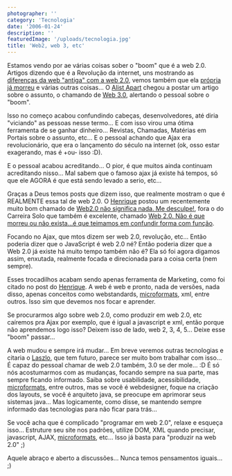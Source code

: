 ```yaml
---
photographer: ''
category: 'Tecnologia'
date: '2006-01-24'
description: ''
featuredImage: '/uploads/tecnologia.jpg'
title: 'Web2, web 3, etc'
---
```


Estamos vendo por ae várias coisas sober o "boom" que é a web 2.0. Artigos dizendo que é a Revolução da internet, uns mostrando as [diferenças da web "antiga" com a web 2.0](http://www.oreillynet.com/pub/a/oreilly/tim/news/2005/09/30/what-is-web-20.html), vemos também que ela [própria já morreu](http://www.readwriteweb.com/archives/web_20_is_dead.php) e várias outras coisas... O [Alist Apart](http://www.alistapart.com) chegou a postar um artigo sobre o assunto, o chamando de [Web 3.0](http://www.alistapart.com/articles/web3point0), alertando o pessoal sobre o "boom".

Isso no começo acabou confundindo cabeças, desenvolvedores, até diria "viciando" as pessoas nesse termo... E com isso virou uma ótima ferramenta de se ganhar dinheiro... Revistas, Chamadas, Matérias em Portais sobre o assunto, etc... E o pessoal achando que Ajax era revolucionário, que era o lançamento do século na internet (ok, osso estar exagerando, mas é +ou- isso :D).

E o pessoal acabou acreditando... O pior, é que muitos ainda continuam acreditando nisso... Mal sabem que o famoso ajax já existe há tempos, só que ele AGORA é que está sendo levado a serio, etc...

Graças a Deus temos posts que dizem isso, que realmente mostram o que é REALMENTE essa tal de web 2.0. O [Henrique](http://www.revolucao.etc.br) postou um recentemente muito bom chamado de [Web2.0 não significa nada. Me desculpe!](http://www.revolucao.etc.br/archives/web-20-nao-significa-nada-me-desculpe/), fora o do Carreira Solo que também é excelente, chamado [Web 2.0. Não é que morreu ou não exista...é que teimamos em confundir forma com função](http://www.carreirasolo.org/archives/web_20_nao_e_que_m.html).

Focando no Ajax, que mtos dizem ser web 2.0, revolução, etc... Então poderia dizer que o JavaScript é web 2.0 né? Então poderia dizer que a Web 2.0 já existe há muito tempo também não é? Ela só foi agora digamos assim, enxutada, realmente focada e direcionada para a coisa certa (nem sempre).

Esses trocadilhos acabam sendo apenas ferramenta de Marketing, como foi citado no post do [Henrique](http://www.revolucao.etc.br/archives/web-20-nao-significa-nada-me-desculpe/). A web é web e pronto, nada de versões, nada disso, apenas conceitos como webstandards, [microformats](http://www.microformats.org/), xml, entre outros. Isso sim que devemos nos focar e aprender.

Se procurarmos algo sobre web 2.0, como produzir em web 2.0, etc caíremos pra Ajax por exemplo, que é igual a javascript e xml, então porque não aprendemos logo isso? Deixem isso de lado, web 2, 3, 4, 5... Deixe esse "boom" passar...

A web mudou e sempre irá mudar... Em breve veremos outras tecnologias e citaria o [Laszlo](http://www.laszlosystems.com), que tem futuro, parece ser muito bom trabalhar com isso... É capaz do pessoal chamar de web 2.0 também, 3.0 se der mole... :D É só nós acostumarmos com as mudanças, focando sempre na sua parte, mas sempre ficando informado. Saiba sobre usabilidade, acessibilidade, [microformats](http://www.microformats.org/), entre outros, mas se você é webdesigner, foque na criação dos layouts, se você é arquiteto java, se preocupe em aprimorar seus sistemas java... Mas logicamente, como disse, se mantendo sempre informado das tecnologias para não ficar para trás...

Se você acha que é complicado "programar em web 2.0", relaxe e esqueça isso... Estruture seu site nos padrões, utilize DOM, XML quando precisar, javascript, AJAX, [microformats](http://www.microformats.org/), etc... Isso já basta para "produzir na web 2.0" ;)

Aquele abraço e aberto a discussões... Nunca temos pensamentos iguais... ;)
